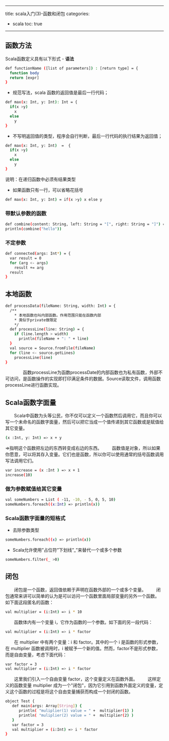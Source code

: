 ------
title: scala入门(3)-函数和闭包
categories:
- scala
toc: true
------
##  函数方法
Scala函数定义具有以下形式 -
**语法**
``` bash
def functionName ([list of parameters]) : [return type] = {
  function body
  return [expr]
}
```
* 规范写法，scala 函数的返回值是最后一行代码；
``` bash
def max(x: Int, y: Int): Int = {
  if(x >y)
    x
  else
    y
}
```
* 不写明返回值的类型，程序会自行判断，最后一行代码的执行结果为返回值；
``` bash
def max(x: Int, y: Int)  =  {
  if(x >y)
    x
  else
    y
}
```
说明：在递归函数中必须有结果类型
* 如果函数只有一行，可以省略花括号
``` bash
def max(x: Int, y: Int) = if(x >y) x else y
```

### 带默认参数的函数
``` bash
def combine(content: String, left: String = "[", right: String = "]") = left + content + right
println(combine("hello"))
```
### 不定参数
``` bash
def connected(args: Int*) = {
  var result = 0
  for (arg <- args)
    result += arg
  result
}
```
## 本地函数
``` bash
def processData(fileName: String, width: Int) = {
  /**
    * 本地函数也叫内部函数。作用范围只能在函数内部
    * 类似于private做限定
    */
  def processLine(line: String) = {
    if (line.length > width)
      println(fileName + ": " + line)
  }
  val source = Source.fromFile(fileName)
  for (line <- source.getLines)
    processLine(line)
}
```
&emsp;&emsp;&emsp;&emsp;函数processLine为函数processDate的内部函数也为私有函数，外部不可访问，是函数操作的实现即打印满足条件的数据。Source读取文件，调用函数processLine进行函数实现。
## Scala函数字面量
&emsp;&emsp;Scala中函数为头等公民，你不仅可以定义一个函数然后调用它，而且你可以写一个未命名的函数字面量，然后可以把它当成一个值传递到其它函数或是赋值给其它变量。
``` bash
(x :Int, y: Int) => x + y
```
=>指明这个函数把左边的东西转变成右边的东西。
&emsp;&emsp;函数值是对象，所以如果你愿意，可以将其存入变量。它们也是函数，所以你可以使用通常的括号函数调用写法调用它们。
``` bash
var increase = (x :Int ) => x + 1
increase(10)
```
### 做为参数赋值给其它变量
``` bash
val someNumbers = List ( -11, -10, - 5, 0, 5, 10)
someNumbers.foreach((x:Int) => println(x))
```
### Scala函数字面量的短格式
* 去除参数类型
``` bash
someNumbers.foreach((x) => println(x))
```
* Scala允许使用”占位符”下划线”_”来替代一个或多个参数
``` bash
someNumbers.filter(_ >0)
```
## 闭包
&emsp;&emsp;闭包是一个函数，返回值依赖于声明在函数外部的一个或多个变量。
&emsp;&emsp;闭包通常来讲可以简单的认为是可以访问一个函数里面局部变量的另外一个函数。
如下面这段匿名的函数：
``` bash
val multiplier = (i:Int) => i * 10
```
&emsp;&emsp;函数体内有一个变量 i，它作为函数的一个参数。如下面的另一段代码：
``` bash
val multiplier = (i:Int) => i * factor
```
&emsp;&emsp;在 multiplier 中有两个变量：i 和 factor。其中的一个 i 是函数的形式参数，在 multiplier 函数被调用时，i 被赋予一个新的值。然而，factor不是形式参数，而是自由变量，考虑下面代码：
``` bash
var factor = 3
val multiplier = (i:Int) => i * factor
```
&emsp;&emsp;这里我们引入一个自由变量 factor，这个变量定义在函数外面。
&emsp;&emsp;这样定义的函数变量 multiplier 成为一个"闭包"，因为它引用到函数外面定义的变量，定义这个函数的过程是将这个自由变量捕获而构成一个封闭的函数。
``` bash
object Test {
   def main(args: Array[String]) {
      println( "muliplier(1) value = " +  multiplier(1) )
      println( "muliplier(2) value = " +  multiplier(2) )
   }
   var factor = 3
   val multiplier = (i:Int) => i * factor
}
```